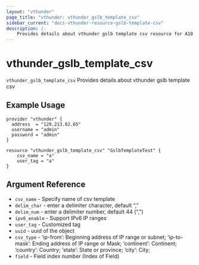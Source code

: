 ```yaml
---
layout: "vthunder"
page_title: "vthunder: vthunder_gslb_template_csv"
sidebar_current: "docs-vthunder-resource-gslb-template-csv"
description: |-
	Provides details about vthunder gslb template csv resource for A10
---
```


# vthunder\_gslb\_template\_csv

`vthunder_gslb_template_csv` Provides details about vthunder gslb template csv
## Example Usage


```hcl
provider "vthunder" {
  address  = "129.213.82.65"
  username = "admin"
  password = "admin"
}

resource "vthunder_gslb_template_csv" "GslbTemplateTest" {
	csv_name = "a"
	user_tag = "a" 
}
```

## Argument Reference

* `csv_name` - Specify name of csv template
* `delim_char` - enter a delimiter character, default “,”
* `delim_num` - enter a delimiter number, default 44 (“,”)
* `ipv6_enable` - Support IPv6 IP ranges
* `user_tag` - Customized tag
* `uuid` - uuid of the object
* `csv_type` - ‘ip-from’: Beginning address of IP range or subnet; ‘ip-to-mask’: Ending address of IP range or Mask; ‘continent’: Continent; ‘country’: Country; ‘state’: State or province; ‘city’: City;
* `field` - Field index number (Index of Field)

